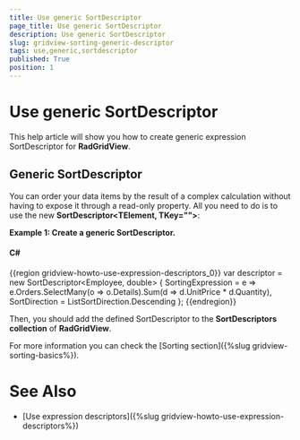 ```yaml
---
title: Use generic SortDescriptor
page_title: Use generic SortDescriptor
description: Use generic SortDescriptor
slug: gridview-sorting-generic-descriptor
tags: use,generic,sortdescriptor
published: True
position: 1
---
```


# Use generic SortDescriptor



This help article will show you how to create generic expression SortDescriptor<T> for __RadGridView__.
        

## Generic SortDescriptor

You can order your data items by the result of a complex calculation without having to expose it through a read-only property. All you need to do is to use the new __SortDescriptor<TElement, TKey="">__:
        

__Example 1: Create a generic SortDescriptor<T>.__

#### __C#__

{{region gridview-howto-use-expression-descriptors_0}}
	var descriptor = new SortDescriptor<Employee, double>
	{
	    SortingExpression = e => e.Orders.SelectMany(o => o.Details).Sum(d => d.UnitPrice * d.Quantity),
	    SortDirection = ListSortDirection.Descending
	};
	{{endregion}}



Then, you should add the defined SortDescriptor to the __SortDescriptors collection__ of __RadGridView__.
        

For more information you can check the [Sorting section]({%slug gridview-sorting-basics%}).
        

# See Also

 * [Use expression descriptors]({%slug gridview-howto-use-expression-descriptors%})
